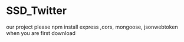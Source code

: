 # SSD_Twitter
our project
please  npm install express ,cors, mongoose, jsonwebtoken when you are first download 